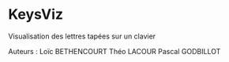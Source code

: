 # KeysViz
Visualisation des lettres tapées sur un clavier

Auteurs :
Loïc BETHENCOURT
Théo LACOUR
Pascal GODBILLOT
